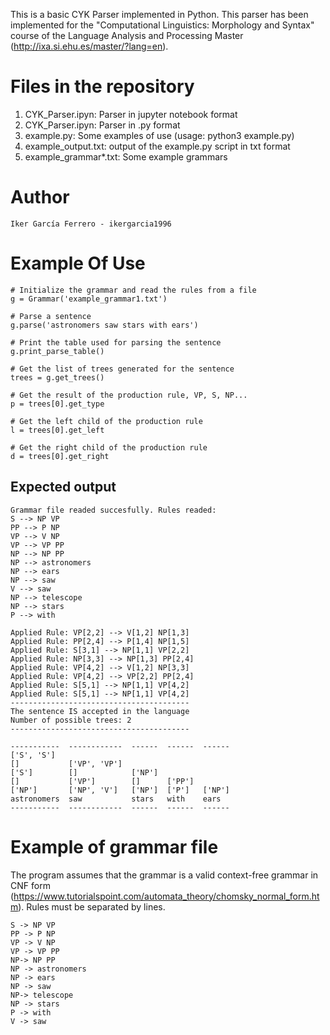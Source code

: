 This is a basic CYK Parser implemented in Python. This parser has been implemented for the "Computational Linguistics: Morphology and Syntax" course of the Language Analysis and Processing Master (http://ixa.si.ehu.es/master/?lang=en).

# Files in the repository

1. CYK_Parser.ipyn: Parser in jupyter notebook format
2. CYK_Parser.ipyn: Parser in .py format
3. example.py: Some examples of use (usage: python3 example.py)
4. example_output.txt: output of the example.py script in txt format
5. example_grammar*.txt: Some example grammars


# Author
```
Iker García Ferrero - ikergarcia1996
```
# Example Of Use
 
```
# Initialize the grammar and read the rules from a file
g = Grammar('example_grammar1.txt')

# Parse a sentence
g.parse('astronomers saw stars with ears')

# Print the table used for parsing the sentence
g.print_parse_table()

# Get the list of trees generated for the sentence
trees = g.get_trees()

# Get the result of the production rule, VP, S, NP... 
p = trees[0].get_type

# Get the left child of the production rule
l = trees[0].get_left

# Get the right child of the production rule
d = trees[0].get_right
```

 ## Expected output

 
```
Grammar file readed succesfully. Rules readed:
S --> NP VP
PP --> P NP
VP --> V NP
VP --> VP PP
NP --> NP PP
NP --> astronomers
NP --> ears
NP --> saw
V --> saw
NP --> telescope
NP --> stars
P --> with

Applied Rule: VP[2,2] --> V[1,2] NP[1,3]
Applied Rule: PP[2,4] --> P[1,4] NP[1,5]
Applied Rule: S[3,1] --> NP[1,1] VP[2,2]
Applied Rule: NP[3,3] --> NP[1,3] PP[2,4]
Applied Rule: VP[4,2] --> V[1,2] NP[3,3]
Applied Rule: VP[4,2] --> VP[2,2] PP[2,4]
Applied Rule: S[5,1] --> NP[1,1] VP[4,2]
Applied Rule: S[5,1] --> NP[1,1] VP[4,2]
----------------------------------------
The sentence IS accepted in the language
Number of possible trees: 2
----------------------------------------

-----------  ------------  ------  ------  ------
['S', 'S']
[]           ['VP', 'VP']
['S']        []            ['NP']
[]           ['VP']        []      ['PP']
['NP']       ['NP', 'V']   ['NP']  ['P']   ['NP']
astronomers  saw           stars   with    ears
-----------  ------------  ------  ------  ------
```

# Example of grammar file
The program assumes that the grammar is a valid context-free grammar in CNF form (https://www.tutorialspoint.com/automata_theory/chomsky_normal_form.htm). Rules must be separated by lines. 
```
S -> NP VP
PP -> P NP
VP -> V NP
VP -> VP PP
NP-> NP PP
NP -> astronomers
NP -> ears
NP -> saw
NP-> telescope
NP -> stars
P -> with
V -> saw
```





